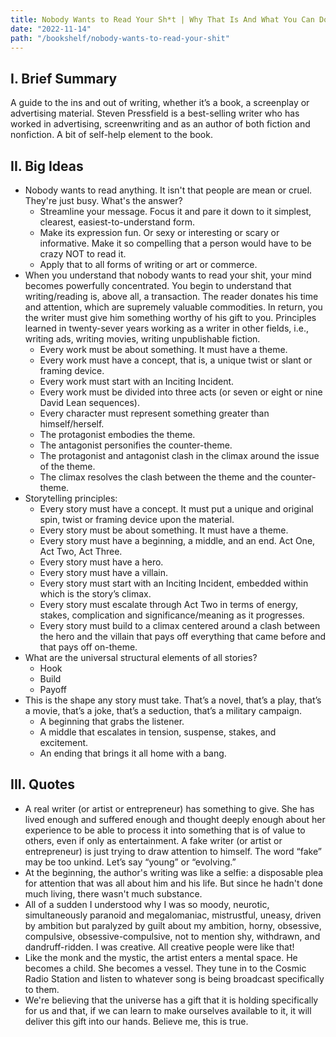 ```yaml
---
title: Nobody Wants to Read Your Sh*t | Why That Is And What You Can Do About It by Steven Pressfield
date: "2022-11-14"
path: "/bookshelf/nobody-wants-to-read-your-shit"
---
```


## I. Brief Summary
A guide to the ins and out of writing, whether it’s a book, a screenplay or advertising material. Steven Pressfield is a best-selling writer who has worked in advertising, screenwriting and as an author of both fiction and nonfiction. A bit of self-help element to the book.

## II. Big Ideas
- Nobody wants to read anything. It isn't that people are mean or cruel. They're just busy. What's the answer?
    - Streamline your message. Focus it and pare it down to it simplest, clearest, easiest-to-understand form.
    - Make its expression fun. Or sexy or interesting or scary or informative. Make it so compelling that a person would have to be crazy NOT to read it.
    - Apply that to all forms of writing or art or commerce.
- When you understand that nobody wants to read your shit, your mind becomes powerfully concentrated. You begin to understand that writing/reading is, above all, a transaction. The reader donates his time and attention, which are supremely valuable commodities. In return, you the writer must give him something worthy of his gift to you. Principles learned in twenty-sever years working as a writer in other fields, i.e., writing ads, writing movies, writing unpublishable fiction.
    - Every work must be about something. It must have a theme.
    - Every work must have a concept, that is, a unique twist or slant or framing device.
    - Every work must start with an Inciting Incident.
    - Every work must be divided into three acts (or seven or eight or nine David Lean sequences).
    - Every character must represent something greater than himself/herself.
    - The protagonist embodies the theme.
    - The antagonist personifies the counter-theme.
    - The protagonist and antagonist clash in the climax around the issue of the theme.
    - The climax resolves the clash between the theme and the counter-theme.
- Storytelling principles:
    - Every story must have a concept. It must put a unique and original spin, twist or framing device upon the material.
    - Every story must be about something. It must have a theme.
    - Every story must have a beginning, a middle, and an end. Act One, Act Two, Act Three.
    - Every story must have a hero.
    - Every story must have a villain.
    - Every story must start with an Inciting Incident, embedded within which is the story’s climax.
    - Every story must escalate through Act Two in terms of energy, stakes, complication and significance/meaning as it progresses.
    - Every story must build to a climax centered around a clash between the hero and the villain that pays off everything that came before and that pays off on-theme.
- What are the universal structural elements of all stories?
    - Hook
    - Build
    - Payoff
- This is the shape any story must take. That’s a novel, that’s a play, that’s a movie, that’s a joke, that’s a seduction, that’s a military campaign.
    - A beginning that grabs the listener.
    - A middle that escalates in tension, suspense, stakes, and excitement.
    - An ending that brings it all home with a bang.

## III. Quotes
- A real writer (or artist or entrepreneur) has something to give. She has lived enough and suffered enough and thought deeply enough about her experience to be able to process it into something that is of value to others, even if only as entertainment. A fake writer (or artist or entrepreneur) is just trying to draw attention to himself. The word “fake” may be too unkind. Let’s say “young” or “evolving.”
- At the beginning, the author's writing was like a selfie: a disposable plea for attention that was all about him and his life. But since he hadn't done much living, there wasn't much substance.
- All of a sudden I understood why I was so moody, neurotic, simultaneously paranoid and megalomaniac, mistrustful, uneasy, driven by ambition but paralyzed by guilt about my ambition, horny, obsessive, compulsive, obsessive-compulsive, not to mention shy, withdrawn, and dandruff-ridden. I was creative. All creative people were like that!
- Like the monk and the mystic, the artist enters a mental space. He becomes a child. She becomes a vessel. They tune in to the Cosmic Radio Station and listen to whatever song is being broadcast specifically to them.
- We're believing that the universe has a gift that it is holding specifically for us and that, if we can learn to make ourselves available to it, it will deliver this gift into our hands.
Believe me, this is true.